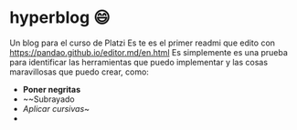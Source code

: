 # hyperblog :smile:
Un blog para el curso de Platzi
Es te es el primer readmi que edito con https://pandao.github.io/editor.md/en.html
Es simplemente es una prueba para identificar las herramientas que puedo implementar y las cosas maravillosas que puedo crear, como:
- **Poner negritas**
- ~~Subrayado
- *Aplicar cursivas*~
-
